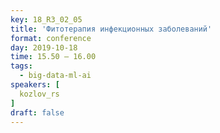 ```yaml
---
key: 18_R3_02_05
title: 'Фитотерапия инфекционных заболеваний'
format: conference
day: 2019-10-18
time: 15.50 – 16.00
tags:
  - big-data-ml-ai
speakers: [
  kozlov_rs
]
draft: false
---
```

